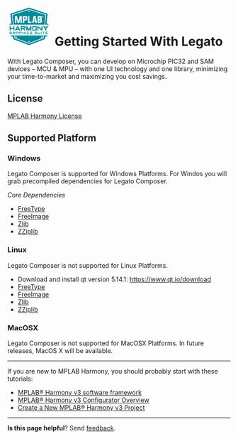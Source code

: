 # ![Microchip Technology](images/mhgs.png) Getting Started With Legato

With Legato Composer, you can develop on Microchip PIC32 and SAM devices – MCU & MPU – with one UI technology and one library, minimizing your time-to-market and maximizing you cost savings.

## License

[MPLAB Harmony License](https://github.com/automaate/gfx/blob/master/mplab_harmony_license.md)

## Supported Platform

### Windows

Legato Composer is supported for Windows Platforms. For Windos you will grab precompiled dependencies for Legato Composer.

*Core Dependencies*

* [FreeType](https://www.freetype.org/)
* [FreeImage](https://freeimage.sourceforge.io/)
* [Zlib](http://www.zlib.net/)
* [ZZiplib](http://zziplib.sourceforge.net/)

### Linux

Legato Composer is not supported for Linux Platforms. 

* Download and install qt version 5.14.1: https://www.qt.io/download
* [FreeType](https://www.freetype.org/)
* [FreeImage](https://freeimage.sourceforge.io/)
* [Zlib](http://www.zlib.net/)
* [ZZiplib](http://zziplib.sourceforge.net/)

### MacOSX

Legato Composer is not supported for MacOSX Platforms. In future releases, MacOS X will be available.

***

If you are new to MPLAB Harmony, you should probably start with these tutorials:

* [MPLAB® Harmony v3 software framework](https://microchipdeveloper.com/harmony3:start) 
* [MPLAB® Harmony v3 Configurator Overview](https://microchipdeveloper.com/harmony3:mhc-overview)
* [Create a New MPLAB® Harmony v3 Project](https://microchipdeveloper.com/harmony3:new-proj)

***

**Is this page helpful**? Send [feedback](https://github.com/Microchip-MPLAB-Harmony/gfx/issues).